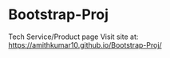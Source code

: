 # Bootstrap-Proj
Tech Service/Product page
Visit site at: https://amithkumar10.github.io/Bootstrap-Proj/
